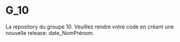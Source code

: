# G_10
La repository du groupe 10.
Veuillez rendre votre code en créant une nouvelle release: date_NomPrénom.
